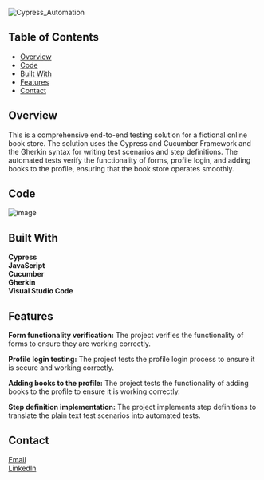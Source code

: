 ![Cypress_Automation](https://user-images.githubusercontent.com/22221943/218168106-bf811dbe-13c1-4b9d-aebe-56ad46fb4787.png)

## Table of Contents

- [Overview](#overview)
- [Code](#code)
- [Built With](#built-with)
- [Features](#features)
- [Contact](#contact)

## Overview

This is a comprehensive end-to-end testing solution for a fictional online book store. 
The solution uses the Cypress and Cucumber Framework and the Gherkin syntax for writing test scenarios and step definitions. 
The automated tests verify the functionality of forms, profile login, and adding books to the profile, ensuring that the book store operates smoothly.

## Code
![image](https://user-images.githubusercontent.com/22221943/218163824-51d1fca4-a990-4c5c-a216-0224abe17489.png)

## Built With

**Cypress** <br>
**JavaScript** <br>
**Cucumber** <br>
**Gherkin** <br>
**Visual Studio Code**

## Features

**Form functionality verification:** The project verifies the functionality of forms to ensure they are working correctly. <br>

**Profile login testing:** The project tests the profile login process to ensure it is secure and working correctly.<br>

**Adding books to the profile:** The project tests the functionality of adding books to the profile to ensure it is working correctly.<br>

**Step definition implementation:** The project implements step definitions to translate the plain text test scenarios into automated tests.



## Contact

[Email](kevinvent276@gmail.com) <br>
[LinkedIn](https://www.linkedin.com/in/rdioactiv/)
